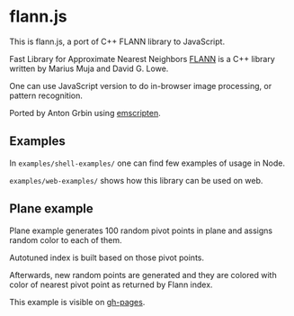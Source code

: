 flann.js
========

This is flann.js, a port of C++ FLANN library to JavaScript.

Fast Library for Approximate Nearest Neighbors [FLANN][1] is a C++ library written by
Marius Muja and David G. Lowe.

One can use JavaScript version to do in-browser image processing, or pattern recognition.

Ported by Anton Grbin using [emscripten][2].

Examples
--------

In `examples/shell-examples/` one can find few examples of usage in Node.

`examples/web-examples/` shows how this library can be used on web.

Plane example
-------------

Plane example generates 100 random pivot points in plane and assigns random color to each of them.

Autotuned index is built based on those pivot points.

Afterwards, new random points are generated and they are colored with color of nearest pivot point as returned by Flann index.

This example is visible on [gh-pages][3].

[1]: http://www.cs.ubc.ca/research/flann/
[2]: http://emscripten.org/
[3]: http://agrbin.github.io/flann.js/plane/
